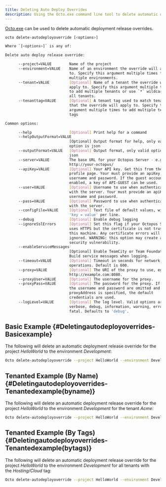 ```yaml
---
title: Deleting Auto Deploy Overrides
description: Using the Octo.exe command line tool to delete automatic deployment release overrides.
---
```


[Octo.exe](/docs/api-and-integration/octo.exe-command-line/index.md) can be used to delete automatic deployment release overrides.

```bash
octo delete-autodeployoverride [<options>]

Where `[<options>]` is any of:

Delete auto deploy release override:                                        

      --project=VALUE        Name of the project                            
      --environment=VALUE    Name of an environment the override will apply
                             to. Specify this argument multiple times to add
                             multiple environments.                         
      --tenant=VALUE         [Optional] Name of a tenant the override will  
                             apply to. Specify this argument multiple times
                             to add multiple tenants or use `*` wildcard for
                             all tenants.                                   
      --tenanttag=VALUE      [Optional] A tenant tag used to match tenants  
                             that the override will apply to. Specify this  
                             argument multiple times to add multiple tenant
                             tags                                           

Common options:                                                             

      --help                 [Optional] Print help for a command            
      --helpOutputFormat=VALUE                                              
                             [Optional] Output format for help, only valid  
                             option is json                                 
      --outputFormat=VALUE   [Optional] Output format, only valid option is
                             json                                           
      --server=VALUE         The base URL for your Octopus Server - e.g.,   
                             http://your-octopus/                           
      --apiKey=VALUE         [Optional] Your API key. Get this from the user
                             profile page. Your must provide an apiKey or   
                             username and password. If the guest account is
                             enabled, a key of API-GUEST can be used.       
      --user=VALUE           [Optional] Username to use when authenticating
                             with the server. Your must provide an apiKey or
                             username and password.                         
      --pass=VALUE           [Optional] Password to use when authenticating
                             with the server.                               
      --configFile=VALUE     [Optional] Text file of default values, with on
                             'key = value' per line.                        
      --debug                [Optional] Enable debug logging                
      --ignoreSslErrors      [Optional] Set this flag if your Octopus Server
                             uses HTTPS but the certificate is not trusted o
                             this machine. Any certificate errors will be   
                             ignored. WARNING: this option may create a     
                             security vulnerability.                        
      --enableServiceMessages                                               
                             [Optional] Enable TeamCity or Team Foundation  
                             Build service messages when logging.           
      --timeout=VALUE        [Optional] Timeout in seconds for network      
                             operations. Default is 600.                    
      --proxy=VALUE          [Optional] The URI of the proxy to use, eg     
                             http://example.com:8080.                       
      --proxyUser=VALUE      [Optional] The username for the proxy.         
      --proxyPass=VALUE      [Optional] The password for the proxy. If both
                             the username and password are omitted and      
                             proxyAddress is specified, the default         
                             credentials are used.                          
      --logLevel=VALUE       [Optional] The log level. Valid options are    
                             verbose, debug, information, warning, error and
                             fatal. Defaults to 'debug'.                    
```

## Basic Example {#Deletingautodeployoverrides-Basicexample}

The following will delete an automatic deployment release override for the project *HelloWorld* to the environment *Development*:

```bash
Octo delete-autodeployoverride --project HelloWorld --environment Development --server http://octopus/ --apikey API-ABCDEF123456
```

## Tenanted Example (By Name) {#Deletingautodeployoverrides-Tenantedexample(byname)}

The following will delete an automatic deployment release override for the project *HelloWorld* to the environment *Development* for the tenant *Acme*:

```bash
Octo delete-autodeployoverride --project HelloWorld --environment Development --tenant Acme --server http://octopus/ --apikey API-ABCDEF123456
```

## Tenanted Example (By Tags) {#Deletingautodeployoverrides-Tenantedexample(bytags)}

The following will delete an automatic deployment release override for the project *HelloWorld* to the environment *Development* for all tenants with the *Hosting/Cloud* tag:

```bash
Octo delete-autodeployoverride --project HelloWorld --environment Development --tenanttag Hosting/Cloud --server http://octopus/ --apikey API-ABCDEF123456
```
